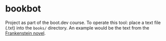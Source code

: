 # bookbot

Project as part of the boot.dev course.
To operate this tool: place a text file (.txt) into the `books/` directory.
An example would be the text from the [Frankenstein novel](https://raw.githubusercontent.com/asweigart/codebreaker/master/frankenstein.txt).
